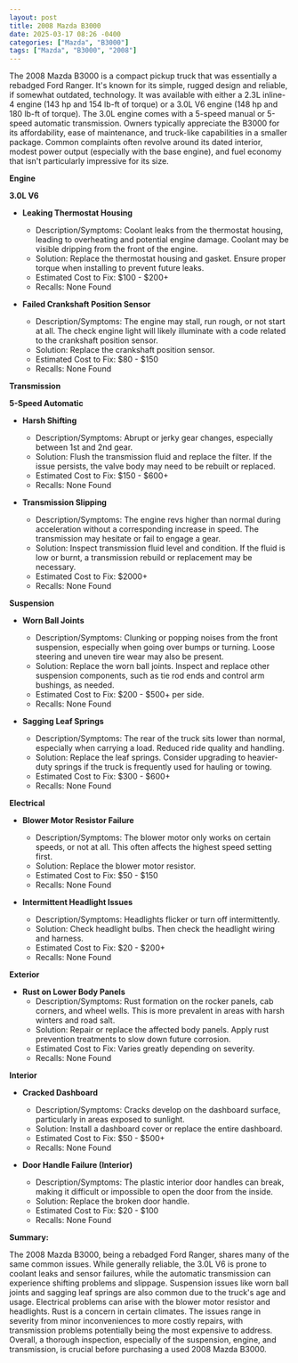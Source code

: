 ```yaml
---
layout: post
title: 2008 Mazda B3000
date: 2025-03-17 08:26 -0400
categories: ["Mazda", "B3000"]
tags: ["Mazda", "B3000", "2008"]
---
```

The 2008 Mazda B3000 is a compact pickup truck that was essentially a rebadged Ford Ranger. It's known for its simple, rugged design and reliable, if somewhat outdated, technology. It was available with either a 2.3L inline-4 engine (143 hp and 154 lb-ft of torque) or a 3.0L V6 engine (148 hp and 180 lb-ft of torque). The 3.0L engine comes with a 5-speed manual or 5-speed automatic transmission. Owners typically appreciate the B3000 for its affordability, ease of maintenance, and truck-like capabilities in a smaller package. Common complaints often revolve around its dated interior, modest power output (especially with the base engine), and fuel economy that isn't particularly impressive for its size.

**Engine**

**3.0L V6**

* **Leaking Thermostat Housing**
    * Description/Symptoms: Coolant leaks from the thermostat housing, leading to overheating and potential engine damage. Coolant may be visible dripping from the front of the engine.
    * Solution: Replace the thermostat housing and gasket. Ensure proper torque when installing to prevent future leaks.
    * Estimated Cost to Fix: $100 - $200+
    * Recalls: None Found

* **Failed Crankshaft Position Sensor**
    * Description/Symptoms: The engine may stall, run rough, or not start at all. The check engine light will likely illuminate with a code related to the crankshaft position sensor.
    * Solution: Replace the crankshaft position sensor.
    * Estimated Cost to Fix: $80 - $150
    * Recalls: None Found

**Transmission**

**5-Speed Automatic**

* **Harsh Shifting**
    * Description/Symptoms: Abrupt or jerky gear changes, especially between 1st and 2nd gear.
    * Solution: Flush the transmission fluid and replace the filter. If the issue persists, the valve body may need to be rebuilt or replaced.
    * Estimated Cost to Fix: $150 - $600+
    * Recalls: None Found

* **Transmission Slipping**
    * Description/Symptoms: The engine revs higher than normal during acceleration without a corresponding increase in speed. The transmission may hesitate or fail to engage a gear.
    * Solution: Inspect transmission fluid level and condition. If the fluid is low or burnt, a transmission rebuild or replacement may be necessary.
    * Estimated Cost to Fix: $2000+
    * Recalls: None Found

**Suspension**

* **Worn Ball Joints**
    * Description/Symptoms: Clunking or popping noises from the front suspension, especially when going over bumps or turning. Loose steering and uneven tire wear may also be present.
    * Solution: Replace the worn ball joints. Inspect and replace other suspension components, such as tie rod ends and control arm bushings, as needed.
    * Estimated Cost to Fix: $200 - $500+ per side.
    * Recalls: None Found

* **Sagging Leaf Springs**
    * Description/Symptoms: The rear of the truck sits lower than normal, especially when carrying a load. Reduced ride quality and handling.
    * Solution: Replace the leaf springs. Consider upgrading to heavier-duty springs if the truck is frequently used for hauling or towing.
    * Estimated Cost to Fix: $300 - $600+
    * Recalls: None Found

**Electrical**

* **Blower Motor Resistor Failure**
    * Description/Symptoms: The blower motor only works on certain speeds, or not at all. This often affects the highest speed setting first.
    * Solution: Replace the blower motor resistor.
    * Estimated Cost to Fix: $50 - $150
    * Recalls: None Found

* **Intermittent Headlight Issues**
    * Description/Symptoms: Headlights flicker or turn off intermittently.
    * Solution: Check headlight bulbs. Then check the headlight wiring and harness.
    * Estimated Cost to Fix: $20 - $200+
    * Recalls: None Found

**Exterior**

* **Rust on Lower Body Panels**
    * Description/Symptoms: Rust formation on the rocker panels, cab corners, and wheel wells. This is more prevalent in areas with harsh winters and road salt.
    * Solution: Repair or replace the affected body panels. Apply rust prevention treatments to slow down future corrosion.
    * Estimated Cost to Fix: Varies greatly depending on severity.
    * Recalls: None Found

**Interior**

* **Cracked Dashboard**
    * Description/Symptoms: Cracks develop on the dashboard surface, particularly in areas exposed to sunlight.
    * Solution: Install a dashboard cover or replace the entire dashboard.
    * Estimated Cost to Fix: $50 - $500+
    * Recalls: None Found

* **Door Handle Failure (Interior)**
    * Description/Symptoms: The plastic interior door handles can break, making it difficult or impossible to open the door from the inside.
    * Solution: Replace the broken door handle.
    * Estimated Cost to Fix: $20 - $100
    * Recalls: None Found

**Summary:**

The 2008 Mazda B3000, being a rebadged Ford Ranger, shares many of the same common issues. While generally reliable, the 3.0L V6 is prone to coolant leaks and sensor failures, while the automatic transmission can experience shifting problems and slippage. Suspension issues like worn ball joints and sagging leaf springs are also common due to the truck's age and usage. Electrical problems can arise with the blower motor resistor and headlights. Rust is a concern in certain climates. The issues range in severity from minor inconveniences to more costly repairs, with transmission problems potentially being the most expensive to address. Overall, a thorough inspection, especially of the suspension, engine, and transmission, is crucial before purchasing a used 2008 Mazda B3000.


